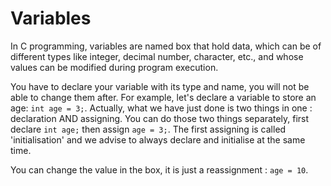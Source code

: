 # Variables

In C programming, variables are named box that hold data, which can be of different types 
like integer, decimal number, character, etc., and whose values can be modified during program execution.

You have to declare your variable with its type and name, you will not be able to change them after.
For example, let's declare a variable to store an age: `int age = 3;`.
Actually, what we have just done is two things in one : declaration AND assigning.
You can do those two things separately, first declare `int age;` then assign `age = 3;`.
The first assigning is called 'initialisation' and we advise to always declare and initialise at the same time.

You can change the value in the box, it is just a reassignment : `age = 10`.

